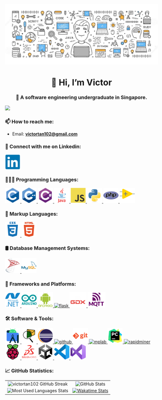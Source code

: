 <p align="center">
  <a href="https://github.com/victortan102">
    <img src="https://raw.githubusercontent.com/victortan102/victortan102/main/Banner.jpg">
  </a>
</p>

<h1 align="center">👋 Hi, I’m Victor</h1>

<h3 align="center">👀 A software engineering undergraduate in Singapore.</h3>

![](https://komarev.com/ghpvc/?username=victortan102&color=38BDAE&style=for-the-badge&label=PROFILE+VIEWS)

<h3 align="left">📫 How to reach me:</h3>

- Email: **victortan102@gmail.com**

<h3 align="left">🔗 Connect with me on Linkedin:</h3>
<p align="left">
<a href="https://www.linkedin.com/in/victor-tan102" target="blank"><img align="center" src="https://raw.githubusercontent.com/devicons/devicon/master/icons/linkedin/linkedin-original.svg" alt="linkedin" height="50" width="50" /></a>
</p>

<h3 align="left">🧑🏻‍💻 Programming Languages: </h3>
<p align="left">
  <a href="https://www.geeksforgeeks.org/c-language-introduction/" target="_blank" rel="noreferrer"> <img src="https://raw.githubusercontent.com/devicons/devicon/master/icons/c/c-original.svg" alt="c" width="50" height="50"/> </a>  
  <a href="https://www.w3schools.com/cpp/" target="_blank" rel="noreferrer"> <img src="https://raw.githubusercontent.com/devicons/devicon/master/icons/cplusplus/cplusplus-original.svg" alt="cplusplus" width="50" height="50"/> </a>  
  <a href="https://www.w3schools.com/cs/index.php" target="_blank" rel="noreferrer"> <img src="https://raw.githubusercontent.com/devicons/devicon/master/icons/csharp/csharp-original.svg" alt="csharp" width="50" height="50"/> </a>  
  <a href="https://www.w3schools.com/java/java_intro.asp" target="_blank" rel="noreferrer"> <img src="https://raw.githubusercontent.com/devicons/devicon/master/icons/java/java-original-wordmark.svg" alt="java" width="50" height="50"/> </a>  
  <a href="https://developer.mozilla.org/en-US/docs/Web/JavaScript" target="_blank" rel="noreferrer"> <img src="https://raw.githubusercontent.com/devicons/devicon/master/icons/javascript/javascript-original.svg" alt="javascript" width="50" height="50"/> </a>  
  <a href="https://www.python.org" target="_blank" rel="noreferrer"> <img src="https://raw.githubusercontent.com/devicons/devicon/master/icons/python/python-original.svg" alt="python" width="50" height="50"/> </a>  
  <a href="https://www.php.net/" target="_blank" rel="noreferrer"> <img src="https://raw.githubusercontent.com/devicons/devicon/master/icons/php/php-original.svg" alt="php" width="50" height="50"/> </a>  
  <a href="https://www.ni.com/en/shop/labview.html" target="_blank" rel="noreferrer">
    <picture>
      <source media="(prefers-color-scheme: dark)" srcset="./Icons/labview-original-wordmark-dark.svg" width="50" height="50">
      <source media="(prefers-color-scheme: light)" srcset="https://raw.githubusercontent.com/devicons/devicon/master/icons/labview/labview-original-wordmark.svg" width="50" height="50">
      <img src="./Icons/labview-original-wordmark-dark.svg" alt="labview" width="50" height="50"/>
    </picture>
  </a>  
</p>

<h3 align="left">📝 Markup Languages: </h3>
<p align="left">
  <a href="https://www.w3schools.com/css/" target="_blank" rel="noreferrer">
    <picture>
      <source media="(prefers-color-scheme: dark)" srcset="https://raw.githubusercontent.com/devicons/devicon/master/icons/css3/css3-plain-wordmark.svg" width="50" height="50">
      <source media="(prefers-color-scheme: light)" srcset="https://raw.githubusercontent.com/devicons/devicon/master/icons/css3/css3-original-wordmark.svg" width="50" height="50">
      <img src="https://raw.githubusercontent.com/devicons/devicon/master/icons/css3/css3-plain-wordmark.svg" alt="css3" width="50" height="50"/>
    </picture>
  </a>  
  <a href="https://www.w3schools.com/html/" target="_blank" rel="noreferrer">
    <picture>
      <source media="(prefers-color-scheme: dark)" srcset="https://raw.githubusercontent.com/devicons/devicon/master/icons/html5/html5-plain-wordmark.svg" width="50" height="50">
      <source media="(prefers-color-scheme: light)" srcset="https://raw.githubusercontent.com/devicons/devicon/master/icons/html5/html5-original-wordmark.svg" width="50" height="50">
      <img src="https://raw.githubusercontent.com/devicons/devicon/master/icons/html5/html5-plain-wordmark.svg" alt="html5" width="50" height="50"/>
    </picture>
  </a>  
</p>

<h3 align="left">🛢 Database Management Systems: </h3>
<p align="left">
  <a href="https://www.microsoft.com/en-us/sql-server" target="_blank" rel="noreferrer"> <img src="https://raw.githubusercontent.com/devicons/devicon/master/icons/microsoftsqlserver/microsoftsqlserver-original.svg" alt="mssql" width="50" height="50"/> </a>  
  <a href="https://www.mysql.com/" target="_blank" rel="noreferrer"> <img src="https://raw.githubusercontent.com/devicons/devicon/master/icons/mysql/mysql-original-wordmark.svg" alt="mysql" width="50" height="50"/> </a>  
</p>

<h3 align="left">🧩 Frameworks and Platforms: </h3>
<p align="left">
  <a href="https://www.w3schools.com/asp/default.asp" target="_blank" rel="noreferrer"> <img src="https://raw.githubusercontent.com/devicons/devicon/master/icons/dot-net/dot-net-plain-wordmark.svg" alt="asp.net" width="50" height="50"/> </a>  
  <a href="https://www.arduino.cc/" target="_blank" rel="noreferrer"> <img src="https://raw.githubusercontent.com/devicons/devicon/master/icons/arduino/arduino-original-wordmark.svg" alt="arduino" width="50" height="50"/> </a>  
  <a href="https://www.android.com/" target="_blank" rel="noreferrer"> <img src="https://raw.githubusercontent.com/devicons/devicon/master/icons/android/android-plain-wordmark.svg" alt="android" width="50" height="50"/> </a>  
  <a href="https://flask.palletsprojects.com/en/3.0.x/" target="_blank" rel="noreferrer">
    <picture>
      <source media="(prefers-color-scheme: dark)" srcset="https://deviconapi.vercel.app/flask?version=original&color=FFFFFF&size=180" width="50" height="50">
      <source media="(prefers-color-scheme: light)" srcset="https://deviconapi.vercel.app/flask?version=original&color=000000&size=180" width="50" height="50">
      <img src="https://deviconapi.vercel.app/flask?version=original&color=FFFFFF&size=180" alt="flask" width="55" height="50"/>
    </picture>
  </a>  
  <a href="https://libgdx.com/" target="_blank" rel="noreferrer">
    <picture>
      <source media="(prefers-color-scheme: dark)" srcset="./Icons/libGDX-dark.png" width="50" height="50">
      <source media="(prefers-color-scheme: light)" srcset="./Icons/libGDX-light.png" width="50" height="50">
      <img src="./Icons/libGDX-dark.png" alt="libGDX" width="55" height="50"/>
    </picture>
  </a>  
  <a href="https://mqtt.org/" target="_blank" rel="noreferrer"> <img src="./Icons/MQTT.png" alt="mqtt" width="58" height="50"/> </a>  
</p>

<h3 align="left">🛠️ Software & Tools: </h3>
<p align="left">
  <a href="https://developer.android.com/studio" target="_blank" rel="noreferrer"> <img src="https://raw.githubusercontent.com/devicons/devicon/master/icons/androidstudio/androidstudio-original.svg" alt="androidstudio" width="50" height="50"/> </a>  
  <a href="https://www.netacad.com/courses/packet-tracer" target="_blank" rel="noreferrer"> <img src="./Icons/cisco-packet-tracer.png" alt="cisco-packet-tracer" width="50" height="50"/> </a>  
  <a href="https://www.eclipse.org/" target="_blank" rel="noreferrer"> <img src="https://raw.githubusercontent.com/devicons/devicon/master/icons/eclipse/eclipse-original.svg" alt="eclipse" width="50" height="50"/> </a>  
  <a href="https://www.github.com" target="_blank" rel="noreferrer"> <img src="https://deviconapi.vercel.app/github?version=original-wordmark&color=882393&size=180" alt="github" width="50" height="50"/> </a>  
  <a href="https://git-scm.com/" target="_blank" rel="noreferrer"> <img src="https://raw.githubusercontent.com/devicons/devicon/master/icons/git/git-plain-wordmark.svg" alt="git" width="50" height="50"/> </a>  
  <a href="https://www.microchip.com/en-us/tools-resources/develop/mplab-x-ide" target="_blank" rel="noreferrer"> <img src="https://img.informer.com/icons/png/128/7590/7590235.png" alt="mplab" width="50" height="50"/> </a>  
  <a href="https://www.jetbrains.com/pycharm/" target="_blank" rel="noreferrer"> <img src="https://raw.githubusercontent.com/devicons/devicon/master/icons/pycharm/pycharm-original.svg" alt="pycharm" width="50" height="50"/> </a>  
  <a href="https://rapidminer.com/" target="_blank" rel="noreferrer"> <img src="https://avatars.githubusercontent.com/u/4490278?s=200&v=4" alt="rapidminer" width="50" height="50"/> </a>  
  <a href="https://www.raspberrypi.com/" target="_blank" rel="noreferrer"> <img src="https://raw.githubusercontent.com/devicons/devicon/master/icons/raspberrypi/raspberrypi-original.svg" alt="raspberrypi" width="50" height="50"/> </a>  
  <a href="https://www.solidworks.com/" target="_blank" rel="noreferrer"> <img src="./Icons/SOLIDWORKS.png" alt="solidworks" width="50" height="50"/> </a>  
  <a href="https://unity.com/" target="_blank" rel="noreferrer"> <img src="https://raw.githubusercontent.com/devicons/devicon/master/icons/unity/unity-original.svg" alt="unity" width="50" height="50"/> </a>  
  <a href="https://code.visualstudio.com/" target="_blank" rel="noreferrer"> <img src="https://raw.githubusercontent.com/devicons/devicon/master/icons/vscode/vscode-original.svg" alt="vscode" width="50" height="50"/> </a>  
  <a href="https://visualstudio.microsoft.com/" target="_blank" rel="noreferrer"> <img src="https://raw.githubusercontent.com/devicons/devicon/master/icons/visualstudio/visualstudio-original.svg" alt="visualstudio" width="50" height="50"/> </a>  
</p>

<h3 align="left">📈 GitHub Statistics: </h3>

<table>
  <tr>
    <td align="center">
      <img src="https://streak-stats.demolab.com?user=victortan102&theme=tokyonight&date_format=j%20M%5B%20Y%5D"
        alt="victortan102 GitHub Streak" />
    </td>
    <td align="center">
      <img
        src="https://github-readme-stats-git-master-victortan102.vercel.app/api?username=victortan102&show_icons=true&theme=tokyonight&rank_icon=github&show=reviews,discussions_started,discussions_answered,prs_merged,prs_merged_percentage"
        alt="GitHub Stats" />
    </td>
  </tr>
  <tr>
    <td align="center">
      <img
        src="https://github-readme-stats-git-master-victortan102.vercel.app/api/top-langs?username=victortan102&show_icons=true&theme=tokyonight&langs_count=10"
        alt="Most Used Languages Stats" />
    </td>
    <td align="center">
      <a href="https://wakatime.com/@victortan102" target="_blank" rel="noreferrer">
        <img
          src="https://github-readme-stats-git-master-victortan102.vercel.app/api/wakatime?username=victortan102&theme=tokyonight&custom_title=Programming%20Stats%20on%20WakaTime"
          alt="Wakatime Stats" />
      </a>
    </td>
  </tr>
</table>
